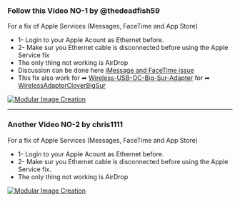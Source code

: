 ### Follow this Video NO-1 by @thedeadfish59
For a fix of Apple Services (Messages, FaceTime and App Store)
- 1- Login to your Apple Acount as Ethernet before.
- 2- Make sur you Ethernet cable is disconnected before using the Apple Service fix
- The only thing not working is AirDrop 
- Discussion can be done here [iMessage and FaceTime issue](https://github.com/chris1111/Wireless-USB-Big-Sur-Adapter/discussions/300?sort=new)
- This fix also work for ➦ [Wireless-USB-OC-Big-Sur-Adapter](https://github.com/chris1111/Wireless-USB-OC-Big-Sur-Adapter) for ➦ [WirelessAdapterCloverBigSur](https://github.com/chris1111/WirelessAdapterCloverBigSur)

[![Modular Image Creation](https://github.com/chris1111/Wireless-USB-Big-Sur-Adapter/assets/6248794/4eccb0c9-d0cf-4d06-943e-4b8346155b82)](https://www.youtube.com/watch?v=xPyW-DwQha8)

------------------------------------------------------

### Another Video NO-2 by chris1111
For a fix of Apple Services (Messages, FaceTime and App Store)
- 1- Login to your Apple Acount as Ethernet before.
- 2- Make sur you Ethernet cable is disconnected before using the Apple Service fix.
- The only thing not working is AirDrop


[![Modular Image Creation](https://github.com/chris1111/Wireless-USB-Big-Sur-Adapter/assets/6248794/4eccb0c9-d0cf-4d06-943e-4b8346155b82)](https://github.com/chris1111/Wireless-USB-Big-Sur-Adapter/assets/6248794/b653fbe7-f3d0-4c88-b0f0-b85b4a37600f)

